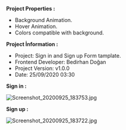 **Project Properties :**

- Background Animation. 
- Hover Animation. 
- Colors compatible with background. 

**Project İnformation :**

- Project: Sign in and Sign up Form tamplate.
- Frontend Developer: Bedirhan Doğan
- Project Version: v1.0.0
- Date: 25/09/2020 03:30


**Sign in :**

![Screenshot_20200925_183753.jpg](https://user-images.githubusercontent.com/59766658/94286954-5bc70600-ff5e-11ea-9e51-f9d0c8179c62.jpg)

**Sign up :**

![Screenshot_20200925_183722.jpg](https://user-images.githubusercontent.com/59766658/94287138-9a5cc080-ff5e-11ea-942c-66455be9cd7f.jpg)
